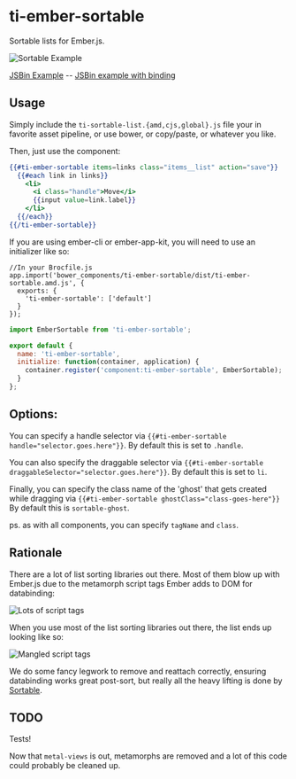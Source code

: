 ti-ember-sortable
==============

Sortable lists for Ember.js.

![Sortable Example](https://cloud.githubusercontent.com/assets/44855/3088265/d46da0e6-e56b-11e3-8649-dc7f9b45bc5a.gif)

[JSBin Example](http://jsbin.com/hicineku/4) -- [JSBin example with binding](http://jsbin.com/hicineku/5)

Usage
-----

Simply include the `ti-sortable-list.{amd,cjs,global}.js` file your in favorite asset pipeline, or use bower, or copy/paste, or whatever you like.

Then, just use the component:

```handlebars
{{#ti-ember-sortable items=links class="items__list" action="save"}}
  {{#each link in links}}
	<li>
      <i class="handle">Move</i>
      {{input value=link.label}}
    </li>
  {{/each}}
{{/ti-ember-sortable}}
```

If you are using ember-cli or ember-app-kit, you will need to use an initializer like so:

```
//In your Brocfile.js
app.import('bower_components/ti-ember-sortable/dist/ti-ember-sortable.amd.js', {
  exports: {
    'ti-ember-sortable': ['default']
  }
});
```

```javascript
import EmberSortable from 'ti-ember-sortable';

export default {
  name: 'ti-ember-sortable',
  initialize: function(container, application) {
    container.register('component:ti-ember-sortable', EmberSortable);
  }
};
```

Options:
--------

You can specify a handle selector via `{{#ti-ember-sortable handle="selector.goes.here"}}`. By default this is set to `.handle`.

You can also specify the draggable selector via `{{#ti-ember-sortable draggableSelector="selector.goes.here"}}`. By default this is set to `li`.

Finally, you can specify the class name of the 'ghost' that gets created while dragging via `{{#ti-ember-sortable ghostClass="class-goes-here"}}` By default this is `sortable-ghost`.

ps. as with all components, you can specify `tagName` and `class`.

Rationale
---------

There are a lot of list sorting libraries out there. Most of them blow up with Ember.js due to the metamorph script tags Ember adds to DOM for databinding:

![Lots of script tags](https://cloud.githubusercontent.com/assets/44855/3088266/da60dec8-e56b-11e3-9329-17fd66411607.jpg)

When you use most of the list sorting libraries out there, the list ends up looking like so:

![Mangled script tags](https://cloud.githubusercontent.com/assets/44855/3088268/dc8217bc-e56b-11e3-8b1a-8df39515119b.jpg)

We do some fancy legwork to remove and reattach correctly, ensuring databinding works great post-sort, but really all the heavy lifting is done by [Sortable](https://github.com/RubaXa/Sortable).

TODO
----

Tests!

Now that `metal-views` is out, metamorphs are removed and a lot of this code could probably be cleaned up.
